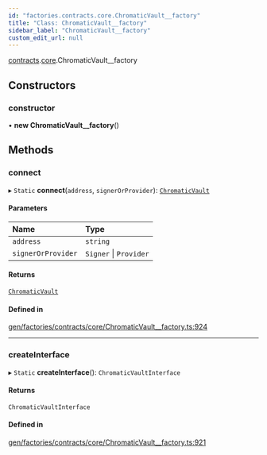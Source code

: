 ```yaml
---
id: "factories.contracts.core.ChromaticVault__factory"
title: "Class: ChromaticVault__factory"
sidebar_label: "ChromaticVault__factory"
custom_edit_url: null
---
```


[contracts](../namespaces/factories.contracts.md).[core](../namespaces/factories.contracts.core.md).ChromaticVault__factory

## Constructors

### constructor

• **new ChromaticVault__factory**()

## Methods

### connect

▸ `Static` **connect**(`address`, `signerOrProvider`): [`ChromaticVault`](../interfaces/contracts.core.ChromaticVault.md)

#### Parameters

| Name | Type |
| :------ | :------ |
| `address` | `string` |
| `signerOrProvider` | `Signer` \| `Provider` |

#### Returns

[`ChromaticVault`](../interfaces/contracts.core.ChromaticVault.md)

#### Defined in

[gen/factories/contracts/core/ChromaticVault__factory.ts:924](https://github.com/chromatic-protocol/sdk/blob/7f95662/src/gen/factories/contracts/core/ChromaticVault__factory.ts#L924)

___

### createInterface

▸ `Static` **createInterface**(): `ChromaticVaultInterface`

#### Returns

`ChromaticVaultInterface`

#### Defined in

[gen/factories/contracts/core/ChromaticVault__factory.ts:921](https://github.com/chromatic-protocol/sdk/blob/7f95662/src/gen/factories/contracts/core/ChromaticVault__factory.ts#L921)
